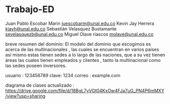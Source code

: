 # Trabajo-ED
Juan Pablo Escobar Marin juescobarm@unal.edu.co 
Kevin Jay Herrera kjayh@unal.edu.co 
Sebastián Velasquez Bustamante sevelasquezb@unal.edu.co 
Miguel Olave riascos molave@unal.edu.co

breve resumen del dominio: El modelo del dominio que escogimos es acerca de las multinacionales , las cuales se encuentran 
en varios países así mismo estas tienen sedes a lo largo de las naciones, que a su vez tienen áreas las cuales tienen empleados y clientes , 
tanto la multinacional como las sedes poseen inversores.


usuario : 123456789
clave: 1234
correo : example.com


diagrama de clases actualizado :
https://drive.google.com/file/d/18BgL7yVGt04KxOw4FJa7uG_PN4P6mMXY/view?usp=sharing
